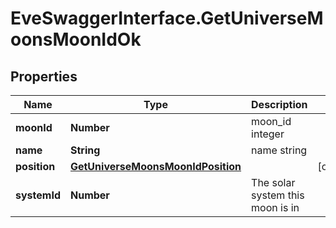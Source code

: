 # EveSwaggerInterface.GetUniverseMoonsMoonIdOk

## Properties
Name | Type | Description | Notes
------------ | ------------- | ------------- | -------------
**moonId** | **Number** | moon_id integer | 
**name** | **String** | name string | 
**position** | [**GetUniverseMoonsMoonIdPosition**](GetUniverseMoonsMoonIdPosition.md) |  | [optional] 
**systemId** | **Number** | The solar system this moon is in | 


